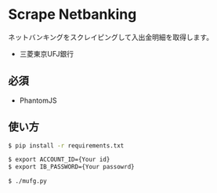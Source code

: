 # Scrape Netbanking

ネットバンキングをスクレイピングして入出金明細を取得します。

* 三菱東京UFJ銀行

## 必須

* PhantomJS

## 使い方

```sh
$ pip install -r requirements.txt

$ export ACCOUNT_ID={Your id}
$ export IB_PASSWORD={Your passowrd}

$ ./mufg.py
```